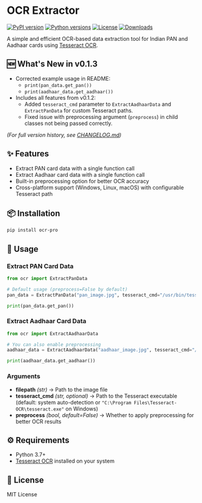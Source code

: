 # OCR Extractor

[![PyPI version](https://img.shields.io/pypi/v/ocr-pro?color=green)](https://pypi.org/project/ocr-pro/)
[![Python versions](https://img.shields.io/pypi/pyversions/ocr-pro.svg)](https://pypi.org/project/ocr-pro/)
[![License](https://img.shields.io/pypi/l/ocr-pro?color=yellow)](https://opensource.org/licenses/MIT)
[![Downloads](https://img.shields.io/pypi/dm/ocr-pro?color=orange)](https://pypi.org/project/ocr-pro/)

A simple and efficient OCR-based data extraction tool for Indian PAN and
Aadhaar cards using [Tesseract
OCR](https://github.com/tesseract-ocr/tesseract).

## 🆕 What's New in v0.1.3

- Corrected example usage in README:  
  - `print(pan_data.get_pan())`  
  - `print(aadhaar_data.get_aadhaar())`
- Includes all features from v0.1.2:  
  - Added `tesseract_cmd` parameter to `ExtractAadhaarData` and `ExtractPanData` for custom Tesseract paths.  
  - Fixed issue with preprocessing argument (`preprocess`) in child classes not being passed correctly.  

*(For full version history, see [CHANGELOG.md](./CHANGELOG.md))*

## ✨ Features

- Extract PAN card data with a single function call
- Extract Aadhaar card data with a single function call
- Built-in preprocessing option for better OCR accuracy
- Cross-platform support (Windows, Linux, macOS) with configurable
  Tesseract path

## 📦 Installation

```bash
pip install ocr-pro
```

## 🚀 Usage

### Extract PAN Card Data

```python
from ocr import ExtractPanData

# Default usage (preprocess=False by default)
pan_data = ExtractPanData("pan_image.jpg", tesseract_cmd="/usr/bin/tesseract")

print(pan_data.get_pan())
```

### Extract Aadhaar Card Data

```python
from ocr import ExtractAadhaarData

# You can also enable preprocessing
aadhaar_data = ExtractAadhaarData("aadhaar_image.jpg", tesseract_cmd="/usr/bin/tesseract", preprocess=True)

print(aadhaar_data.get_aadhaar())
```

### Arguments

- **filepath** *(str)* → Path to the image file
- **tesseract_cmd** *(str, optional)* → Path to the Tesseract
  executable (default: system auto-detection or
  `"C:\Program Files\Tesseract-OCR\tesseract.exe"` on Windows)
- **preprocess** *(bool, default=False)* → Whether to apply
  preprocessing for better OCR results

## ⚙️ Requirements

- Python 3.7+
- [Tesseract OCR](https://tesseract-ocr.github.io/) installed on your
  system

## 📜 License

MIT License
